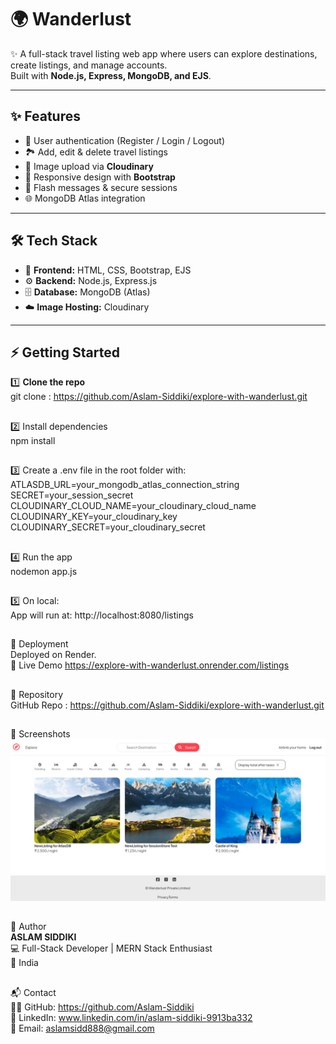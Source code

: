 # 🌍 Wanderlust

✨ A full-stack travel listing web app where users can explore destinations, create listings, and manage accounts.  
Built with **Node.js, Express, MongoDB, and EJS**.  

---

## ✨ Features
- 🔑 User authentication (Register / Login / Logout)  
- 🏞️ Add, edit & delete travel listings  
- 📸 Image upload via **Cloudinary**  
- 📱 Responsive design with **Bootstrap**  
- 🔔 Flash messages & secure sessions  
- 🌐 MongoDB Atlas integration  

---

## 🛠️ Tech Stack
- 🎨 **Frontend:** HTML, CSS, Bootstrap, EJS  
- ⚙️ **Backend:** Node.js, Express.js  
- 🗄️ **Database:** MongoDB (Atlas)  
- ☁️ **Image Hosting:** Cloudinary  

---

## ⚡ Getting Started

1️⃣ **Clone the repo**
    <br>
    git clone  : https://github.com/Aslam-Siddiki/explore-with-wanderlust.git <br>

##

2️⃣ Install dependencies <br>
    npm install

##

3️⃣ Create a .env file in the root folder with: <br>
    ATLASDB_URL=your_mongodb_atlas_connection_string <br>
    SECRET=your_session_secret <br>
    CLOUDINARY_CLOUD_NAME=your_cloudinary_cloud_name <br>
    CLOUDINARY_KEY=your_cloudinary_key <br>
    CLOUDINARY_SECRET=your_cloudinary_secret <br>

##

4️⃣ Run the app <br>
    nodemon app.js
<br>

##

5️⃣ On local: <br>
    App will run at: http://localhost:8080/listings 

##

🚀 Deployment <br>
    Deployed on Render. <br>
    🔗 Live Demo https://explore-with-wanderlust.onrender.com/listings

##

📂 Repository <br>
    GitHub Repo : https://github.com/Aslam-Siddiki/explore-with-wanderlust.git

##

📸 Screenshots
    ![Wanderlust Homepage](screenshots/image.png)

##

👤 Author <br>
    <b>ASLAM SIDDIKI</b> <br>
    💻 Full-Stack Developer | MERN Stack Enthusiast <br>
    📍 India

##

📬 Contact <br>
    👨‍💻 GitHub: https://github.com/Aslam-Siddiki <br>
    💼 LinkedIn: www.linkedin.com/in/aslam-siddiki-9913ba332 <br>
    📧 Email: aslamsidd888@gmail.com <br>

##